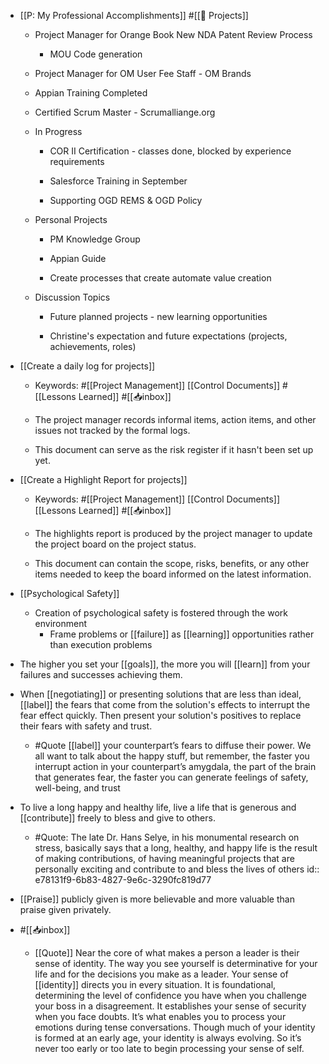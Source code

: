 - [[P: My Professional Accomplishments]] #[[🚧 Projects]]
	 - Project Manager for Orange Book New NDA Patent Review Process
		 - MOU Code generation

	 - Project Manager for OM User Fee Staff - OM Brands

	 - Appian Training Completed

	 - Certified Scrum Master - Scrumalliange.org 

	 - In Progress
		 - COR II Certification  - classes done, blocked by experience requirements

		 - Salesforce Training in September

		 - Supporting OGD REMS & OGD Policy

	 - Personal Projects
		 - PM Knowledge Group 

		 - Appian Guide

		 - Create processes that create automate value creation

	 - Discussion Topics
		 - Future planned projects - new learning opportunities

		 - Christine's expectation and future expectations (projects, achievements, roles)

- [[Create a daily log for projects]]
	 - Keywords: #[[Project Management]] [[Control Documents]] #[[Lessons Learned]] #[[📥inbox]]

	 - The project manager records informal items, action items, and other issues not tracked by the formal logs.

	 - This document can serve as the risk register if it hasn't been set up yet.

- [[Create a Highlight Report for projects]]
	 - Keywords: #[[Project Management]] [[Control Documents]] [[Lessons Learned]] #[[📥inbox]]

	 - The highlights report is produced by the project manager to update the project board on the project status.

	 - This document can contain the scope, risks, benefits, or any other items needed to keep the board informed on the latest information.

- [[Psychological Safety]]  
	 - Creation of psychological safety is fostered through the work environment
		 - Frame problems or [[failure]] as [[learning]] opportunities rather than execution problems

- The higher you set your [[goals]], the more you will [[learn]] from your failures and successes achieving them. 

- When [[negotiating]] or presenting solutions that are less than ideal, [[label]] the fears that come from the solution's effects to interrupt the fear effect quickly. Then present your solution's positives to replace their fears with safety and trust.
	 - #Quote [[label]] your counterpart’s fears to diffuse their power. 
We all want to talk about the happy stuff, but remember, the faster you 
interrupt action in your counterpart’s amygdala, the part of the brain that  generates fear, the faster you can generate feelings of safety, well-being, and trust

- To live a long happy and healthy life, live a life that is generous and [[contribute]] freely to bless and give to others.
	 - #Quote: The late Dr. Hans Selye, in his monumental research on stress, basically says that a long, healthy, and happy life is the result of making contributions, of having meaningful projects that are personally 
exciting and contribute to and bless the lives of others
id:: e78131f9-6b83-4827-9e6c-3290fc819d77

- [[Praise]] publicly given is more believable and more valuable than praise given privately. 

- #[[📥inbox]]
	 - [[Quote]] Near the core of what makes a person a leader is their sense of identity. The  way you see yourself is determinative for your life and for the  decisions you make as a leader. Your sense of [[identity]] directs you in every situation. It is foundational,  determining the level of confidence you have when you challenge your boss in a  disagreement. It establishes your sense of security when you face doubts. It’s what enables you to process your emotions during tense conversations. Though  much of your identity is formed at an early age, your identity is always evolving. So it’s never too early or too late to begin processing your sense of  self.
